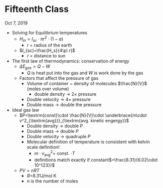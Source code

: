 # Fifteenth Class
Oct 7, 2019
* Solving for Equilibrium temperatures
  * $H_{in}=I_{sc}\cdot \pi r^2\cdot (1-a)$
    * $r$ = radius of the earth
  * $I_{sc}=\frac{H_s}{4\pi r}$
    * $r$ = distance to sun
* The first law of thermodynamics: conservation of energy
  * $\Delta E_{gas}=Q-W$
    * $Q$ is heat put into the gas and $W$ is work done by the gas
  * Factors that affect the pressure of gas
    * Volume of container ~ density of molecules $\frac{N}{V}$ (moles over volume)
      * double density $\to$ $2\times$ pressure
    * Double velocity $\to$ $4\times$ pressure
    * Double mass $\to$ double the pressure
* Ideal gas law
  * $P=\textrm{const}\cdot \frac{N}{V}\cdot \underbrace{m\cdot v^2_{\textrm{avg}}}_{\textrm{avg. kinetic engergy}}$
    * Double density $\to$ double $P$
    * Double mass $\to$ double $P$
    * Double velocity $\to$ quadruple $P$
    * Molecular definition of temperature is consistent with kelvin scale definition! 
      * $m\cdot v^2_{\textrm{avg}}=$ const. $\cdot T$
      * definitions match exactly if constant$=\frac{8.31}{6.02\cdot 10^{23}}$
  * $PV=nRT$
    * $R=$8.31J/mol K
    * $n$ is the number of moles